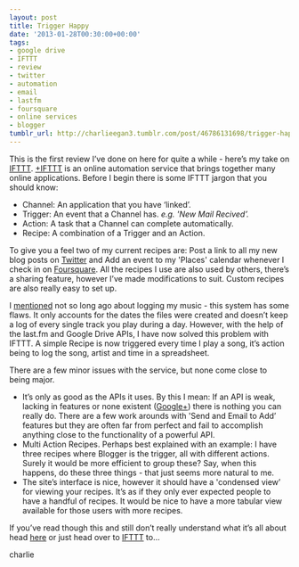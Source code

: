 ```yaml
---
layout: post
title: Trigger Happy
date: '2013-01-28T00:30:00+00:00'
tags:
- google drive
- IFTTT
- review
- twitter
- automation
- email
- lastfm
- foursquare
- online services
- blogger
tumblr_url: http://charlieegan3.tumblr.com/post/46786131698/trigger-happy
---
```

This is the first review I’ve done on here for quite a while - here’s my take on [IFTTT](https://ifttt.com/). [+IFTTT](http://plus.google.com/109525093279809082285) is an online automation service that brings together many online applications. Before I begin there is some IFTTT jargon that you should know:

  * Channel: An application that you have ‘linked’.
  * Trigger: An event that a Channel has. _e.g. 'New Mail Recived’._
  * Action: A task that a Channel can complete automatically.
  * Recipe: A combination of a Trigger and an Action.

To give you a feel two of my current recipes are: Post a link to all my new blog posts on [Twitter](https://twitter.com/charlieegan3/status/293880685662437378) and Add an event to my 'Places' calendar whenever I check in on [Foursquare](https://foursquare.com/charlieegan3). All the recipes I use are also used by others, there’s a sharing feature, however I’ve made modifications to suit. Custom recipes are also really easy to set up.

I [mentioned](http://www.charlieegan3.com/2013/01/musical-menology.html) not so long ago about logging my music - this system has some flaws. It only accounts for the dates the files were created and doesn’t keep a log of every single track you play during a day. However, with the help of the last.fm and Google Drive APIs, I have now solved this problem with IFTTT. A simple Recipe is now triggered every time I play a song, it’s action being to log the song, artist and time in a spreadsheet.

There are a few minor issues with the service, but none come close to being major. 

  * It’s only as good as the APIs it uses. By this I mean: If an API is weak, lacking in features or none existent ([Google+](https://twitter.com/adamjwray/status/293896078686818304)) there is nothing you can really do. There are a few work arounds with 'Send and Email to Add’ features but they are often far from perfect and fail to accomplish anything close to the functionality of a powerful API.
  * Multi Action Recipes. Perhaps best explained with an example: I have three recipes where Blogger is the trigger, all with different actions. Surely it would be more efficient to group these? Say, when this happens, do these three things - that just seems more natural to me.
  * The site’s interface is nice, however it should have a 'condensed view’ for viewing your recipes. It’s as if they only ever expected people to have a handful of recipes. It would be nice to have a more tabular view available for those users with more recipes.

If you’ve read though this and still don’t really understand what it’s all about head [here](http://lifehacker.com/5842307/how-to-supercharge-all-your-favorite-webapps-with-ifttt) or just head over to [IFTTT](http://ifttt.com/) to…

charlie
